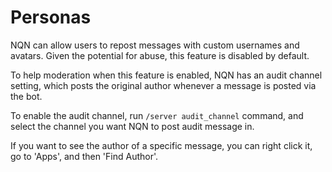 # Personas

NQN can allow users to repost messages with custom usernames and avatars. 
Given the potential for abuse, this feature is disabled by default. 

To help moderation when this feature is enabled, NQN has an audit channel setting, which posts the original author whenever a message is posted via the bot. 

To enable the audit channel, run `/server audit_channel` command, and select the channel you want NQN to post audit message in. 

If you want to see the author of a specific message, you can right click it, go to 'Apps', and then 'Find Author'.